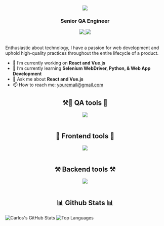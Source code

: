 <h1 align="center">
    <img src="https://readme-typing-svg.herokuapp.com/?font=Righteous&size=35&center=true&vCenter=true&width=500&height=70&duration=4000&lines=Hi+There!+👋;+I'm+Carlos+Estela!;" />
</h1>
<h3 align="center">Senior QA Engineer</h3>

<div align="center"> 
  <a href="#" target="_blank">
    <img src="https://img.shields.io/badge/Gmail-D14836?style=for-the-badge&logo=gmail&logoColor=white" target="_blank" />
  </a> 
  <a href="https://www.linkedin.com/in/carlosestelablanco/" target="_blank">
    <img src="https://img.shields.io/badge/LinkedIn-0077B5?style=for-the-badge&logo=linkedin&logoColor=white" target="_blank" />
  </a>
</div>

<br> 

Enthusiastic about technology, I have a passion for web development and uphold high-quality practices throughout the entire lifecycle of a product. 

- 🔭 I’m currently working on **React and Vue.js**
- 🌱 I’m currently learning **Selenium WebDriver, Python, & Web App Development**
- 💬 Ask me about **React and Vue.js**
- 📫 How to reach me: youremail@gmail.com


<h2 align="center">⚒🤖 QA tools 🤖</h2>
<div align="center">
    <img src="https://skillicons.dev/icons?i=selenium,gitlab,jenkins" /><br>
</div>

<br/>

<h2 align="center">🐥 Frontend tools 🐥</h2>
<div align="center">
    <img src="https://skillicons.dev/icons?i=vue.js,react" /><br>
</div>

<br/>

<h2 align="center">⚒️ Backend tools ⚒️</h2>
<div align="center">
    <img src="https://skillicons.dev/iconsi=express" /><br>
</div>

<br/>

<h2 align="center">📊 Github Stats 📊</h2>

![Carlos's GitHub Stats](https://github-readme-stats.vercel.app/api?username=cestela&show_icons=true&theme=radical)
![Top Languages](https://github-readme-stats.vercel.app/api/top-langs/?username=cestela&show_icons=true&theme=radical)
